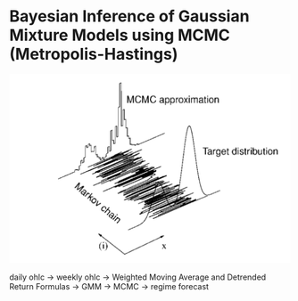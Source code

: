 # Bayesian Inference of Gaussian Mixture Models using MCMC (Metropolis-Hastings)

![MCMC](MCMC%20approximation.PNG)


daily ohlc -> weekly ohlc -> Weighted Moving Average and Detrended Return Formulas -> GMM -> MCMC -> regime forecast

